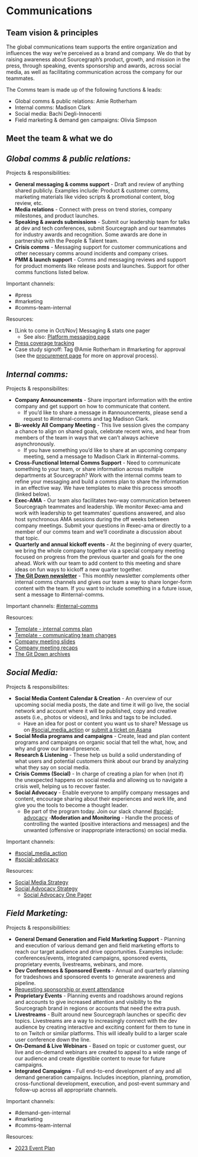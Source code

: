 # Communications

## Team vision & principles

The global communications team supports the entire organization and influences the way we’re perceived as a brand and company. We do that by raising awareness about Sourcegraph’s product, growth, and mission in the press, through speaking, events sponsorship and awards, across social media, as well as facilitating communication across the company for our teammates.

The Comms team is made up of the following functions & leads:

- Global comms & public relations: Amie Rotherham
- Internal comms: Madison Clark
- Social media: Bachi Degli-Innocenti
- Field marketing & demand gen campaigns: Olivia Simpson

## Meet the team & what we do

## _Global comms & public relations:_

Projects & responsibilities:

- **General messaging & comms support** - Draft and review of anything shared publicly. Examples include: Product & customer comms, marketing materials like video scripts & promotional content, blog review, etc.
- **Media relations** - Connect with press on trend stories, company milestones, and product launches.
- **Speaking & awards submissions** - Submit our leadership team for talks at dev and tech conferences, submit Sourcegraph and our teammates for industry awards and recognition. Some awards are done in partnership with the People & Talent team.
- **Crisis comms** - Messaging support for customer communications and other necessary comms around incidents and company crises.
- **PMM & launch support** - Comms and messaging reviews and support for product moments like release posts and launches.
  Support for other comms functions listed below.

Important channels:

- #press
- #marketing
- #comms-team-internal

Resources:

- [Link to come in Oct/Nov] Messaging & stats one pager
  - See also: [Platform messaging page](../process/positioning.md)
- [Press coverage tracking](https://docs.google.com/spreadsheets/d/1JgtzMGi9NYheNGyUowFlcdmN0U5w4sV8p_JccWZBwac/edit)
- Case study signoff: Tag @Amie Rotherham in #marketing for approval (see the [procurement page](../../finance/process/ap.md) for more on approval process).

## _Internal comms:_

Projects & responsibilites:

- **Company Announcements** - Share important information with the entire company and get support on how to communicate that content.
  - If you’d like to share a message in #announcements, please send a request to #internal-comms and tag Madison Clark.
- **Bi-weekly All Company Meeting** - This live session gives the company a chance to align on shared goals, celebrate recent wins, and hear from members of the team in ways that we can’t always achieve asynchronously.
  - If you have something you’d like to share at an upcoming company meeting, send a message to Madison Clark in #internal-comms.
- **Cross-Functional Internal Comms Support** - Need to communicate something to your team, or share information across multiple departments at Sourcegraph? Work with the internal comms team to refine your messaging and build a comms plan to share the information in an effective way. We have templates to make this process smooth (linked below).
- **Exec-AMA** - Our team also facilitates two-way communication between Sourcegraph teammates and leadership. We monitor #exec-ama and work with leadership to get teammates’ questions answered, and also host synchronous AMA sessions during the off weeks between company meetings. Submit your questions in #exec-ama or directly to a member of our comms team and we’ll coordinate a discussion about that topic.
- **Quarterly and annual kickoff events** - At the beginning of every quarter, we bring the whole company together via a special company meeting focused on progress from the previous quarter and goals for the one ahead. Work with our team to add content to this meeting and share ideas on fun ways to kickoff a new quarter together.
- [**The Git Down newsletter**](https://us8.campaign-archive.com/home/?u=df2a46502c53acf0b7771317f&id=e8e7daeb55) - This monthly newsletter complements other internal comms channels and gives our team a way to share longer-form content with the team. If you want to include something in a future issue, sent a message to #internal-comms.

Important channels: [#internal-comms](https://sourcegraph.slack.com/archives/C02K3HXGZTL)

Resources:

- [Template - internal comms plan](https://docs.google.com/document/d/1oIljeqkrJJQm4FCeOodHTFU4yb3RYTbn2HqemrSgz18/edit)
- [Template - communicating team changes](https://docs.google.com/document/d/1v2eULF91g_ad6ZpMNzvVP6CKE5vf8YXP4pVVj6TcE54/edit)
- [Company meeting slides](https://drive.google.com/drive/folders/17bkchzRfDUrUaBJX3CROGclNMFwLgh1o)
- [Company meeting recaps](https://drive.google.com/drive/folders/1rLAQogq4TVuVDWzfOWWs8ru-qhIvcbII?usp=share_link)
- [The Git Down archives](https://us8.campaign-archive.com/home/?u=df2a46502c53acf0b7771317f&id=e8e7daeb55)

## _Social Media:_

Projects & responsibilites:

- **Social Media Content Calendar & Creation** - An overview of our upcoming social media posts, the date and time it will go live, the social network and account where it will be published, copy and creative assets (i.e., photos or videos), and links and tags to be included.
  - Have an idea for post or content you want us to share? Message us on [#social_media_action](https://join.slack.com/share/enQtNDI2MTU5NTMyNTIwNC01MzZjOWYyMzZjMzBjY2Q4NjNkMjI5ZmI4NWUzNTEwMjM5NWI4N2ZjNTZlNDdhYTJmNDhhYWMwYjFkYTY2YjNk) or [submit a ticket on Asana](https://form.asana.com/?k=MBmYt-RY9jAX1kiC0Bb86Q&d=7195383522959)
- **Social Media programs and campaigns** - Create, lead and plan content programs and campaigns on organic social that tell the what, how, and why and grow our brand presence.
- **Research & Listening** - These help us build a solid understanding of what users and potential customers think about our brand by analyzing what they say on social media.
- **Crisis Comms (Social)** - In charge of creating a plan for when (not if) the unexpected happens on social media and allowing us to navigate a crisis well, helping us to recover faster.
- **Social Advocacy** - Enable everyone to amplify company messages and content, encourage sharing about their experiences and work life, and give you the tools to become a thought leader.
  - Be part of the program today. Join our slack channel [#social-advocacy](https://join.slack.com/share/enQtNDI3MTY4NjcxOTMxMy05ZDU5N2UzMGU4ZThiZDkyMTUwZGM5ODk1MjZiMmQxMWU4ZDU4Y2FlMWQzYzQ3YjQ2OGRhZmZiODRiNzg2YmE4) -**Moderation and Monitoring** - Handle the process of controlling the wanted (positive interactions and messages) and the unwanted (offensive or inappropriate interactions) on social media.

Important channels:

- [#social_media_action](https://join.slack.com/share/enQtNDI2MTU5NTMyNTIwNC01MzZjOWYyMzZjMzBjY2Q4NjNkMjI5ZmI4NWUzNTEwMjM5NWI4N2ZjNTZlNDdhYTJmNDhhYWMwYjFkYTY2YjNk)
- [#social-advocacy](https://join.slack.com/share/enQtNDI3MTY4NjcxOTMxMy05ZDU5N2UzMGU4ZThiZDkyMTUwZGM5ODk1MjZiMmQxMWU4ZDU4Y2FlMWQzYzQ3YjQ2OGRhZmZiODRiNzg2YmE4)

Resources:

- [Social Media Strategy](https://docs.google.com/document/d/1lXG8q0jIGIT4INmYFdOx2jUaqF9IbmyGO2qSJ-vu_zg/edit?usp=sharing)
- [Social Advocacy Strategy](https://docs.google.com/document/d/1t2vxupYi3_6TM718VdqFVnArbWkm1TQc6Q64ogzNjeg/edit?usp=sharing)
  - [Social Advocacy One Pager](https://docs.google.com/document/d/1j1aY8w4QisBnlN3hDFa5ZyunDqL_Vmctc5VhH8TeT28/edit?usp=sharing)

## _Field Marketing:_

Projects & responsibilities:

- **General Demand Generation and Field Marketing Support** - Planning and execution of various demand gen and field marketing efforts to reach our target audience and drive opportunities. Examples include: conferences/events, integrated campaigns, sponsored events, proprietary events, livestreams, webinars, and more.
- **Dev Conferences & Sponsored Events** - Annual and quarterly planning for tradeshows and sponsored events to generate awareness and pipeline.
- [Requesting sponsorship or event attendance](field%20marketing/.md)
- **Proprietary Events** - Planning events and roadshows around regions and accounts to give increased attention and visibility to the Sourcegraph brand in regions or accounts that need the extra push.
- **Livestreams** - Built around new Sourcegraph launches or specific dev topics. Livestreams are a way to increasingly connect with the dev audience by creating interactive and exciting content for them to tune in to on Twitch or similar platforms. This will ideally build to a larger scale user conference down the line.
- **On-Demand & Live Webinars** - Based on topic or customer guest, our live and on-demand webinars are created to appeal to a wide range of our audience and create digestible content to reuse for future campaigns.
- **Integrated Campaigns** - Full end-to-end development of any and all demand generation campaigns. Includes inception, planning, promotion, cross-functional development, execution, and post-event summary and follow-up across all appropriate channels.

Important channels:

- #demand-gen-internal
- #marketing
- #comms-team-internal

Resources:

- [2023 Event Plan](https://docs.google.com/spreadsheets/d/1Sdcz8PvzseQQRoczNq-he_kwhq4nA_PK7tFweLR1m7E/edit?usp=sharing)
